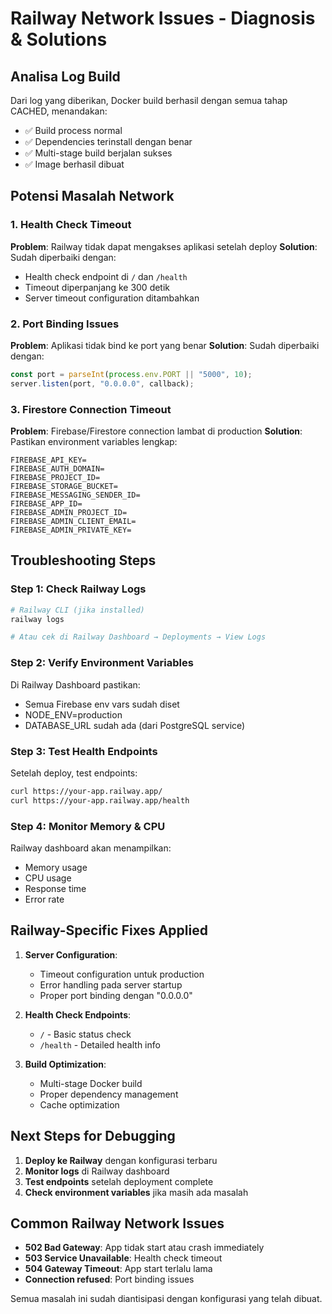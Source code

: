 # Railway Network Issues - Diagnosis & Solutions

## Analisa Log Build
Dari log yang diberikan, Docker build berhasil dengan semua tahap CACHED, menandakan:
- ✅ Build process normal
- ✅ Dependencies terinstall dengan benar
- ✅ Multi-stage build berjalan sukses
- ✅ Image berhasil dibuat

## Potensi Masalah Network

### 1. Health Check Timeout
**Problem**: Railway tidak dapat mengakses aplikasi setelah deploy
**Solution**: Sudah diperbaiki dengan:
- Health check endpoint di `/` dan `/health`
- Timeout diperpanjang ke 300 detik
- Server timeout configuration ditambahkan

### 2. Port Binding Issues
**Problem**: Aplikasi tidak bind ke port yang benar
**Solution**: Sudah diperbaiki dengan:
```javascript
const port = parseInt(process.env.PORT || "5000", 10);
server.listen(port, "0.0.0.0", callback);
```

### 3. Firestore Connection Timeout
**Problem**: Firebase/Firestore connection lambat di production
**Solution**: Pastikan environment variables lengkap:
```
FIREBASE_API_KEY=
FIREBASE_AUTH_DOMAIN=
FIREBASE_PROJECT_ID=
FIREBASE_STORAGE_BUCKET=
FIREBASE_MESSAGING_SENDER_ID=
FIREBASE_APP_ID=
FIREBASE_ADMIN_PROJECT_ID=
FIREBASE_ADMIN_CLIENT_EMAIL=
FIREBASE_ADMIN_PRIVATE_KEY=
```

## Troubleshooting Steps

### Step 1: Check Railway Logs
```bash
# Railway CLI (jika installed)
railway logs

# Atau cek di Railway Dashboard → Deployments → View Logs
```

### Step 2: Verify Environment Variables
Di Railway Dashboard pastikan:
- Semua Firebase env vars sudah diset
- NODE_ENV=production
- DATABASE_URL sudah ada (dari PostgreSQL service)

### Step 3: Test Health Endpoints
Setelah deploy, test endpoints:
```bash
curl https://your-app.railway.app/
curl https://your-app.railway.app/health
```

### Step 4: Monitor Memory & CPU
Railway dashboard akan menampilkan:
- Memory usage
- CPU usage
- Response time
- Error rate

## Railway-Specific Fixes Applied

1. **Server Configuration**:
   - Timeout configuration untuk production
   - Error handling pada server startup
   - Proper port binding dengan "0.0.0.0"

2. **Health Check Endpoints**:
   - `/` - Basic status check
   - `/health` - Detailed health info

3. **Build Optimization**:
   - Multi-stage Docker build
   - Proper dependency management
   - Cache optimization

## Next Steps for Debugging

1. **Deploy ke Railway** dengan konfigurasi terbaru
2. **Monitor logs** di Railway dashboard
3. **Test endpoints** setelah deployment complete
4. **Check environment variables** jika masih ada masalah

## Common Railway Network Issues

- **502 Bad Gateway**: App tidak start atau crash immediately
- **503 Service Unavailable**: Health check timeout
- **504 Gateway Timeout**: App start terlalu lama
- **Connection refused**: Port binding issues

Semua masalah ini sudah diantisipasi dengan konfigurasi yang telah dibuat.